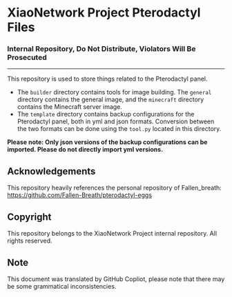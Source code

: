 # XiaoNetwork Project Pterodactyl Files

### Internal Repository, Do Not Distribute, Violators Will Be Prosecuted

---

This repository is used to store things related to the Pterodactyl panel.

- The `builder` directory contains tools for image building. The `general` directory contains the general image, and the `minecraft` directory contains the Minecraft server image.
- The `template` directory contains backup configurations for the Pterodactyl panel, both in yml and json formats. Conversion between the two formats can be done using the `tool.py` located in this directory.

**Please note: Only json versions of the backup configurations can be imported. Please do not directly import yml versions.**

## Acknowledgements

This repository heavily references the personal repository of Fallen_breath: https://github.com/Fallen-Breath/pterodactyl-eggs

## Copyright

This repository belongs to the XiaoNetwork Project internal repository. All rights reserved.

## Note

This document was translated by GitHub Copliot, please note that there may be some grammatical inconsistencies.